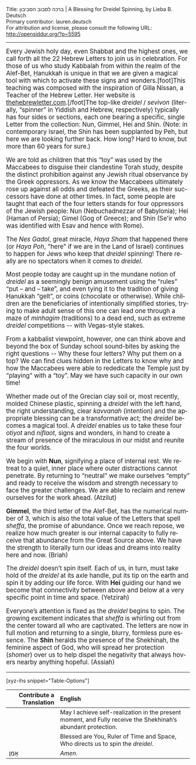 <html>
<head></head>
<body>
Title: ברכה לסבוב הסביבון | A Blessing for Dreidel Spinning, by Lieba B. Deutsch<br />
Primary contributor: lauren.deutsch<br />
For attribution and license, please consult the following URL: <a href="http://opensiddur.org/?p=5595">http://opensiddur.org/?p=5595</a>
<p />
<hr />

<div class="english" lang="en" style="font-size: 1.2em;">
Every Jewish holy day, even Shabbat and the highest ones, we call forth all the 22 Hebrew Letters to join us in celebration. For those of us who study Kabbalah from within the realm of the Alef-Bet, Ḥanukkah is unique in that we are given a magical tool with which to activate these signs and wonders.[foot]This teaching was composed with the inspiration of Gilla Nissan, a Teacher of the Hebrew Letter. Her website is <a href="http://thehebrewletter.com">thehebrewletter.com</a>.[/foot]The top-like <em>dreidel</em> / <em>sevivon</em> (literally, “spinner” in Yiddish and Hebrew, respectively) typically has four sides or sections, each one bearing a specific, single Letter from the collection: Nun, Gimmel, Hei and Shin. (Note: in contemporary Israel, the Shin has been supplanted by Peh, but here we are looking further back. How long? Hard to know, but more than 60 years for sure.)

We are told as children that this “toy” was used by the Maccabees to disguise their clandestine Torah study, despite the distinct prohibition against any Jewish ritual observance by the Greek oppressors. As we know the Maccabees ultimately rose up against all odds and defeated the Greeks, as their successors have done at other times. In fact, some people are taught that each of the four letters stands for four oppressors of the Jewish people: Nun (Nebuchadnezzar of Babylonia); Hei (Haman of Persia); Gimel (Gog of Greece); and Shin (Se'ir who was identified with Esav and hence with Rome).

The <em>Nes Gadol</em>, great miracle, <em>Haya Sham</em> that happened there (or <em>Haya Poh</em>, "here" if we are in the Land of Israel) continues to happen for Jews who keep that <em>dreidel</em> spinning! There really are no spectators when it comes to <em>dreidel</em>.

Most people today are caught up in the mundane notion of <em>dreidel</em> as a seemingly benign amusement using the “rules” “put – and – take”, and even tying it to the tradition of giving Ḥanukkah “gelt”, or coins (chocolate or otherwise). While children are the beneficiaries of intentionally simplified stories, trying to make adult sense of this one can lead one through a maze of <em>minhagim</em> (traditions) to a dead end, such as extreme <em>dreidel</em> competitions -- with Vegas-style stakes.

From a kabbalist viewpoint, however, one can think above and beyond the box of Sunday school sound-bites by asking the right questions -- Why these four letters? Why put them on a top? We can find clues hidden in the Letters to know why and how the Maccabees were able to rededicate the Temple just by “playing” with a “toy”. May we have such capacity in our own time!

Whether made out of the Grecian clay soil or, most recently, molded Chinese plastic, spinning a <em>dreidel</em> with the left hand, the right understanding, clear <em>kavvanah</em> (intention) and the appropriate blessing can be a transformative act; the <em>dreidel</em> becomes a magical tool. A <em>dreidel</em> enables us to take these four <em>otiyot</em> and <em>niflaot</em>, signs and wonders, in hand to create a stream of presence of the miraculous in our midst and reunite the four worlds.

We begin with <strong>Nun</strong>, signifying a place of internal rest. We retreat to a quiet, inner place where outer distractions cannot penetrate. By returning to “neutral” we make ourselves “empty” and ready to receive the wisdom and strength necessary to face the greater challenges. We are able to reclaim and renew ourselves for the work ahead. (Atzilut)

<strong>Gimmel</strong>, the third letter of the Alef-Bet, has the numerical number of 3, which is also the total value of the Letters that spell <em>sheffa</em>, the promise of abundance. Once we reach repose, we realize how much greater is our internal capacity to fully receive that abundance from the Great Source above. We have the strength to literally turn our ideas and dreams into reality here and now. (Briah)

The <em>dreidel </em>doesn’t spin itself. Each of us, in turn, must take hold of the <em>dreidel </em>at its axle handle, put its tip on the earth and spin it by adding our life force. With <strong>Hei</strong> guiding our hand we become that connectivity between above and below at a very specific point in time and space. (Yetzirah)

Everyone’s attention is fixed as the <em>dreidel</em> begins to spin. The growing excitement indicates that <em>sheffa</em> is whirling out from the center toward all who are captivated. The letters are now in full motion and returning to a single, blurry, formless pure essence. The <strong>Shin</strong> heralds the presence of the Shekhinah, the feminine aspect of God, who will spread her protection (<em>shomer</em>) over us to help dispel the negativity that always hovers nearby anything hopeful. (Assiah)
</div>

<hr />

[xyz-ihs snippet="Table-Options"]<table style="margin-left: auto; margin-right: auto;" class="draggable">
<thead><tr><th id="x" style="text-align: right;">Contribute a Translation</th><th style="text-align: left;">English</th></tr></thead>
<tbody>
<tr><td style="vertical-align:top;">
<div class="liturgy" lang="he" style="text-align: right;">

</span></div></td>
 
<td style="vertical-align:top;"><div class="english" lang="en">
May I achieve self-realization in the present moment, and
Fully receive the Shekhinah’s abundant protection.
</div></td>
</tr>


<tr>
<td style="vertical-align:top;">
<div class="liturgy" lang="he">

</span></div>
</td>
 
<td style="vertical-align:top;">
<div class="english" lang="en">
Blessed are You,
Ruler of Time and Space,
Who directs us to spin the <em>dreidel</em>.
</div></td>
</tr>


<tr>
<td style="vertical-align:top;">
<div class="liturgy" lang="he">
אָמֵן׃
</span></div>
</td>
 
<td style="vertical-align:top;">
<div class="english" lang="en">
<em>Amen.</em>
</div></td>
</tr>
</tbody></table>
</body>
</html>